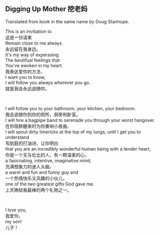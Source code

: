## Digging Up Mother 挖老妈

Translated from book in the same name by Doug Stanhope.

This is an invitiation to\
这是一份请柬\
Remain close to me always.\
永远留在我身边。\
It's my way of experssing\
The beutifual feelings that\
You've awoken in my heart.\
我表达爱你的方法，\
I want you to know,\
I will follow you always wherever you go.\
就是我会永远追随你。

<br />

I will follow you to your bathroom, your kitchen, your bedroom.\
我会追随你到你的厕所，厨房和卧室。\
I will hire a bagpipe band to serenade you through your worst hangover.\
在你宿醉醒来时为你奏响小夜曲，\
I will spout dirty limericks at the top of my lungs, until I get you to understand\
写肮脏的打油诗，让你明白\
that you are an incredibly wonderful human being with a tender heart,\
你是一个无与伦比的人，有一颗温柔的心，\
a fasicnating, intentive, imaginative mind,\
充满想象力的迷人头脑，\
a warm and fun and funny guy and\
一个热情快乐又风趣的小伙儿，\
one of the two greatest gifts God gave me.\
上天赐给我最棒的两个礼物之一。

<br />

I love you,\
我爱你，\
my son!\
儿子！